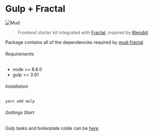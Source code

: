 # Gulp + Fractal

![Mud](http://ournameismud.co.uk/css/images/maps-icon.png)

> Frontend starter kit integrated with [Fractal](http://fractal.build/), inspired by [Blendid](https://github.com/vigetlabs/blendid)

Package contains all of the dependencies required by [mud-fractal](https://github.com/ournameismud/mud-fractal)

###### Requirements

* node >= 8.6.0
* gulp >= 3.91

###### Installation

`yarn add mulp`

###### Gettings Start

Gulp tasks and boilerplate colde can be [here](https://github.com/ournameismud/mud-fractal)
